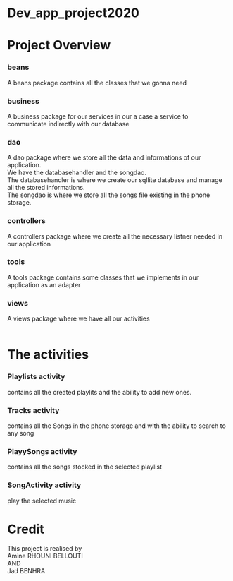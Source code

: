 # Dev_app_project2020


# Project Overview
### beans
  A beans package contains all the classes that we gonna need
### business
  A business package for our services in our a case a service to communicate indirectly with our database
### dao
  A dao package where we store all the data and informations of our application. <br>
  We have the databasehandler and the songdao.<br>
  The databasehandler is where we create our sqllite database and manage all the stored informations.<br>
  The songdao is where we store all the songs file existing in the phone storage.<br>
### controllers
  A controllers package where we create all the necessary listner needed in our application
### tools
  A tools package contains some classes that we implements in our application as an adapter 
### views 
  A views package where we have all our activities 
  <br>
  <br>
# The activities
### Playlists activity
contains all the created playlits and the ability to add new ones.
### Tracks activity
contains all the Songs in the phone storage and with the ability to search to any song
### PlayySongs activity
contains all the songs stocked in the selected playlist
### SongActivity activity
play the selected music

# Credit
This project is realised by <br>
Amine RHOUNI BELLOUTI<br>
AND<br>
Jad BENHRA


